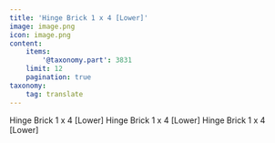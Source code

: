 ```yaml
---
title: 'Hinge Brick 1 x 4 [Lower]'
image: image.png
icon: image.png
content:
    items:
        '@taxonomy.part': 3831
    limit: 12
    pagination: true
taxonomy:
    tag: translate
---
```


Hinge Brick 1 x 4 [Lower]
Hinge Brick 1 x 4 [Lower]
Hinge Brick 1 x 4 [Lower]
